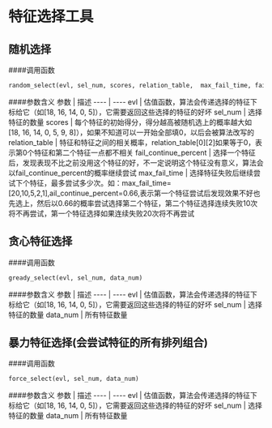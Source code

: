 # 特征选择工具

## 随机选择

####调用函数

```python
random_select(evl, sel_num, scores, relation_table,  max_fail_time, fail_continue_percent)
```

####参数含义
参数 | 描述
---- | ----
evl | 估值函数，算法会传递选择的特征下标给它（如[18, 16, 14, 0, 5]），它需要返回这些选择的特征的好坏
sel\_num | 选择特征的数量
scores | 每个特征的初始得分，得分越高被随机选上的概率越大如[18, 16, 14, 0, 5, 9, 8]），如果不知道可以一开始全部填0，以后会被算法改写的
relation_table | 特征和特征之间的相关概率，relation_table[0][2]如果等于0，表示第0个特征和第二个特征一点都不相关
fail\_continue\_percent | 选择一个特征后，发现表现不比之前没用这个特征的好，不一定说明这个特征没有意义，算法会以fail\_continue\_percent的概率继续尝试
max\_fail\_time | 选择特征失败后继续尝试下个特征，最多尝试多少次。如：max\_fail\_time=[20,10,5,2,1],ail\_continue\_percent=0.66,表示第一个特征尝试后发现效果不好也先选上，然后以0.66的概率尝试选择第二个特征，第二个特征选择连续失败10次将不再尝试，第一个特征选择如果连续失败20次将不再尝试

## 贪心特征选择

####调用函数
```python
gready_select(evl, sel_num, data_num)
```
####参数含义
参数 | 描述
---- | ----
evl | 估值函数，算法会传递选择的特征下标给它（如[18, 16, 14, 0, 5]），它需要返回这些选择的特征的好坏
sel\_num | 选择特征的数量
data\_num | 所有特征数量

## 暴力特征选择(会尝试特征的所有排列组合)

####调用函数
```python
force_select(evl, sel_num, data_num)
```
####参数含义
参数 | 描述
---- | ----
evl | 估值函数，算法会传递选择的特征下标给它（如[18, 16, 14, 0, 5]），它需要返回这些选择的特征的好坏
sel\_num | 选择特征的数量
data\_num | 所有特征数量
